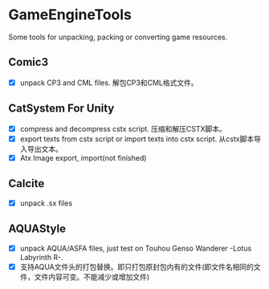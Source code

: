 # GameEngineTools
Some tools for unpacking, packing or converting game resources.

## Comic3
- [x] unpack CP3 and CML files. 解包CP3和CML格式文件。

## CatSystem For Unity

- [x] compress and decompress cstx script. 压缩和解压CSTX脚本。
- [x] export texts from cstx script or import texts into cstx script. 从cstx脚本导入导出文本。
- [x] Atx Image export, import(not finished)

## Calcite
- [x] unpack .sx files

## AQUAStyle
- [x] unpack AQUA/ASFA files, just test on Touhou Genso Wanderer -Lotus Labyrinth R-.
- [x] 支持AQUA文件头的打包替换。即只打包原封包内有的文件(即文件名相同的文件，文件内容可变。不能减少或增加文件)
